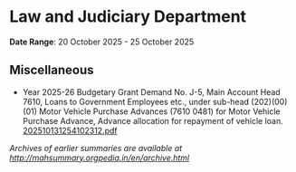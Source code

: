 # Law and Judiciary Department

**Date Range**: 20 October 2025 - 25 October 2025


## Miscellaneous
- Year 2025-26 Budgetary Grant Demand No. J-5, Main Account Head 7610, Loans to Government Employees etc., under sub-head (202)(00)(01) Motor Vehicle Purchase Advances (7610 0481) for Motor Vehicle Purchase Advance, Advance allocation for repayment of vehicle loan.\
  [202510131254102312.pdf](https://gr.maharashtra.gov.in/Site/Upload/Government%20Resolutions/English/202510131254102312.pdf)


*Archives of earlier summaries are available at http://mahsummary.orgpedia.in/en/archive.html*